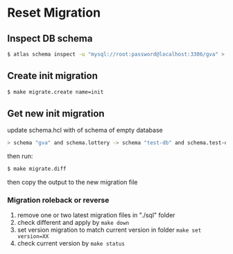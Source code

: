 # Reset Migration

## Inspect DB schema

```bash
$ atlas schema inspect -u "mysql://root:password@localhost:3306/gva" > schema.hcl
```

## Create init migration

```bash
$ make migrate.create name=init
```

## Get new init migration

update schema.hcl with of schema of empty database

```bash
> schema "gva" and schema.lottery -> schema "test-db" and schema.test-db
```

then run:

```bash
$ make migrate.diff
```

then copy the output to the new migration file

### Migration roleback or reverse

1. remove one or two latest migration files in "./sql" folder
2. check different and apply by `make down`
3. set version migration to match current version in folder `make set version=XX`
4. check current version by `make status`
